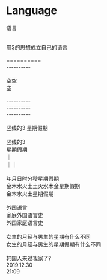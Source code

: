 # Language
语言

</br>
用3的思想成立自己的语言</br>
</br>
==========</br>
----------</br>
</br>
空空</br>
空</br>
</br>
----------</br>
----------</br>
----------</br>
</br>
竖线的3 星期假期</br>
</br>
竖线的3</br>
星期假期</br>
｜</br>
｜｜</br>
</br>
年月日时分秒星期假期</br>
金木水火土土火水木金星期假期</br>
金木水火土星期假期</br>
</br>
外国语言</br>
家庭外国语言史</br>
外国家庭语言史</br>
</br>
女生的月经与男生的星期有什么不同</br>
女生的月经与男生的星期假期有什么不同</br>
</br>
韩国人来过我家了?</br>
2019.12.30</br>
21:09</br>
